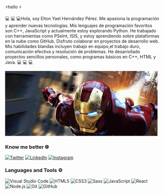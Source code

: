 ⚡hello ⚡


 💻 💻 💻Hola, soy Elton Yael Hernández Pérez. Me apasiona la programación y aprender nuevas tecnologías. Mis lenguajes de programación favoritos son C++, JavaScript y actualmente estoy explorando Python. He trabajado con herramientas como PSeInt, ISIS, y estoy aprendiendo sobre plataformas en la nube como GitHub. Disfruto colaborar en proyectos de desarrollo web. Mis habilidades blandas incluyen trabajo en equipo,el trabajo duro, comunicación efectiva y resolución de problemas. He desarrollado proyectos sencillos personales, como programas básicos en C++, HTML y Java. 💻 💻 💻

![error](elairon.webp)
<!--
**Yael1819/yael1819** is a ✨ _special_ ✨ repository because its `README.md` (this file) appears on your GitHub profile.

Here are some ideas to get you started:

- 🔭 I’m currently working on ...
- 🌱 I’m currently learning ...
- 👯 I’m looking to collaborate on ...
- 🤔 I’m looking for help with ...
- 💬 Ask me about ...
- 📫 How to reach me: ...
- 😄 Pronouns: ...
- ⚡ Fun fact: ...
-->
### Know me better 🌐

[![Twitter](https://img.shields.io/badge/Twitter-1DA1F2?style=for-the-badge&logo=twitter&logoColor=white)](https://twitter.com/tu_usuario)
[![LinkedIn](https://img.shields.io/badge/LinkedIn-0077B5?style=for-the-badge&logo=linkedin&logoColor=white)](https://linkedin.com/in/tu_usuario)
[![Instagram](https://img.shields.io/badge/Instagram-E4405F?style=for-the-badge&logo=instagram&logoColor=white)](https://instagram.com/tu_usuario)

### Languages and Tools ⚙️

![Visual Studio Code](https://img.shields.io/badge/VSCode-0078D4?style=for-the-badge&logo=visual%20studio%20code&logoColor=white)
![HTML5](https://img.shields.io/badge/HTML5-E34F26?style=for-the-badge&logo=html5&logoColor=white)
![CSS3](https://img.shields.io/badge/CSS3-1572B6?style=for-the-badge&logo=css3&logoColor=white)
![Sass](https://img.shields.io/badge/Sass-CC6699?style=for-the-badge&logo=sass&logoColor=white)
![JavaScript](https://img.shields.io/badge/JavaScript-F7DF1E?style=for-the-badge&logo=javascript&logoColor=black)
![React](https://img.shields.io/badge/React-61DAFB?style=for-the-badge&logo=react&logoColor=black)
![Node.js](https://img.shields.io/badge/Node.js-339933?style=for-the-badge&logo=nodedotjs&logoColor=white)
![Git](https://img.shields.io/badge/Git-F05032?style=for-the-badge&logo=git&logoColor=white)
![GitHub](https://img.shields.io/badge/GitHub-181717?style=for-the-badge&logo=github&logoColor=white)

